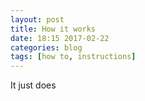 ```yaml
---
layout: post
title: How it works
date: 18:15 2017-02-22 
categories: blog
tags: [how to, instructions]
---
```


It just does